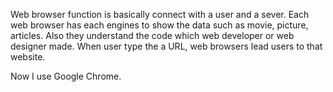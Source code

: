 Web browser function is basically connect with a user and a sever.
Each web browser has each engines to show the data such as movie, picture, articles. Also they understand the code which web developer or web designer made. When user type the a URL, web browsers lead users to that website.


Now I use Google Chrome.
